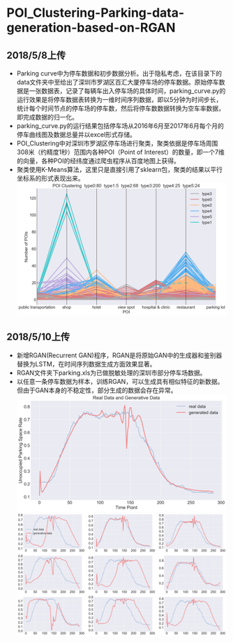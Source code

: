 # POI_Clustering-Parking-data-generation-based-on-RGAN

## 2018/5/8上传
- Parking curve中为停车数据和初步数据分析。出于隐私考虑，在该目录下的data文件夹中至给出了深圳市罗湖区百汇大厦停车场的停车数据。原始停车数据是一张数据表，记录了每辆车出入停车场的具体时间，parking_curve.py的运行效果是将停车数据表转换为一维时间序列数据，即以5分钟为时间步长，统计每个时间节点的停车场的停车数，然后将停车数数据转换为空车率数据，即完成数据的归一化。
- parking_curve.py的运行结果包括停车场从2016年6月至2017年6月每个月的停车曲线图及数据总量并以excel形式存储。
- POI_Clustering中对深圳市罗湖区停车场进行聚类，聚类依据是停车场周围308米（约精度1秒）范围内各种POI（Point of Interest）的数量，即一个7维的向量，各种POI的经纬度通过爬虫程序从百度地图上获得。
- 聚类使用K-Means算法，这里只是直接引用了sklearn包，聚类的结果以平行坐标系的形式表现出来。![](https://github.com/SunGinous/POI_Clustering-Parking-data-generation-based-on-RGAN/blob/master/POI_Clustering/POI%20Clustering%20of%207d.png)

## 2018/5/10上传
- 新增RGAN(Recurrent GAN)程序，RGAN是将原始GAN中的生成器和鉴别器替换为LSTM，在时间序列数据生成方面效果显著。
- RGAN文件夹下parking.xls为已做脱敏处理的深圳市部分停车场数据。
- 以任意一条停车数据为样本，训练RGAN，可以生成具有相似特征的新数据。但由于GAN本身的不稳定性，部分生成的数据会存在异常。![](https://github.com/SunGinous/POI_Clustering-Parking-data-generation-based-on-RGAN/blob/master/RGAN/iteration_5000batchsize_288/1.png)![](https://github.com/SunGinous/POI_Clustering-Parking-data-generation-based-on-RGAN/blob/master/RGAN/iteration_5000batchsize_288/9p.png)
